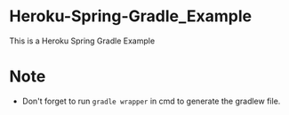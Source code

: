 # Heroku-Spring-Gradle_Example
This is a Heroku Spring Gradle Example

# Note
- Don't forget to run `gradle wrapper` in cmd to generate the gradlew file.
